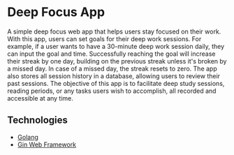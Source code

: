 # Deep Focus App
A simple deep focus web app that helps users stay focused on their work. With this app, users can set goals for their deep work sessions. For example, if a user wants to have a 30-minute deep work session daily, they can input the goal and time. Successfully reaching the goal will increase their streak by one day, building on the previous streak unless it's broken by a missed day. In case of a missed day, the streak resets to zero. The app also stores all session history in a database, allowing users to review their past sessions. The objective of this app is to facilitate deep study sessions, reading periods, or any tasks users wish to accomplish, all recorded and accessible at any time.

## Technologies
- [Golang](https://golang.org/)
- [Gin Web Framework](https://pkg.go.dev/github.com/gin-gonic/gin#section-readme)
